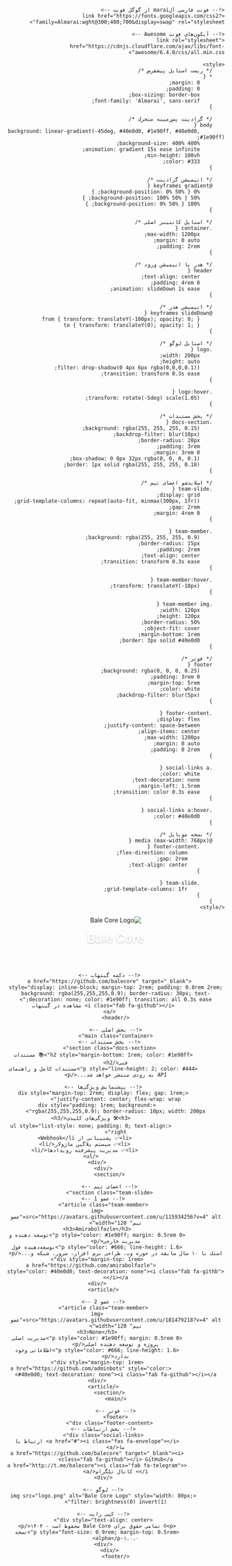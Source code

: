 <!DOCTYPE html>
<html lang="fa" dir="rtl">
<head>
    <meta charset="UTF-8">
    <meta name="viewport" content="width=device-width, initial-scale=1.0">
    <link rel="shortcut icon" href="logo.png">
    <title>Bale Core - کتابخانه ربات‌سازی پایتون برای پیام‌رسان بله</title>
    
    <!-- فونت فارسی آلmarai از گوگل فونت -->
    <link href="https://fonts.googleapis.com/css2?family=Almarai:wght@300;400;700&display=swap" rel="stylesheet">
    
    <!-- آیکون‌های فونت Awesome -->
    <link rel="stylesheet" href="https://cdnjs.cloudflare.com/ajax/libs/font-awesome/6.4.0/css/all.min.css">

    <style>
        /* ریست استایل پیشفرض */
        * {
            margin: 0;
            padding: 0;
            box-sizing: border-box;
            font-family: 'Almarai', sans-serif;
        }

        /* گرادینت پس‌زمینه متحرک */
        body {
            background: linear-gradient(-45deg, #40e0d0, #1e90ff, #40e0d0, #1e90ff);
            background-size: 400% 400%;
            animation: gradient 15s ease infinite;
            min-height: 100vh;
            color: #333;
        }

        /* انیمیشن گرادینت */
        @keyframes gradient {
            0% { background-position: 0% 50%; }
            50% { background-position: 100% 50%; }
            100% { background-position: 0% 50%; }
        }

        /* استایل کانتینر اصلی */
        .container {
            max-width: 1200px;
            margin: 0 auto;
            padding: 2rem;
        }

        /* هدر با انیمیشن ورود */
        header {
            text-align: center;
            padding: 4rem 0;
            animation: slideDown 1s ease;
        }

        /* انیمیشن هدر */
        @keyframes slideDown {
            from { transform: translateY(-100px); opacity: 0; }
            to { transform: translateY(0); opacity: 1; }
        }

        /* استایل لوگو */
        .logo {
            width: 200px;
            height: auto;
            filter: drop-shadow(0 4px 6px rgba(0,0,0,0.1));
            transition: transform 0.3s ease;
        }

        .logo:hover {
            transform: rotate(-5deg) scale(1.05);
        }

        /* بخش مستندات */
        .docs-section {
            background: rgba(255, 255, 255, 0.15);
            backdrop-filter: blur(10px);
            border-radius: 20px;
            padding: 3rem;
            margin: 3rem 0;
            box-shadow: 0 8px 32px rgba(0, 0, 0, 0.1);
            border: 1px solid rgba(255, 255, 255, 0.18);
        }

        /* اسلایدشو اعضای تیم */
        .team-slide {
            display: grid;
            grid-template-columns: repeat(auto-fit, minmax(300px, 1fr));
            gap: 2rem;
            margin: 4rem 0;
        }

        .team-member {
            background: rgba(255, 255, 255, 0.9);
            border-radius: 15px;
            padding: 2rem;
            text-align: center;
            transition: transform 0.3s ease;
        }

        .team-member:hover {
            transform: translateY(-10px);
        }

        .team-member img {
            width: 120px;
            height: 120px;
            border-radius: 50%;
            object-fit: cover;
            margin-bottom: 1rem;
            border: 3px solid #40e0d0;
        }

        /* فوتر */
        footer {
            background: rgba(0, 0, 0, 0.25);
            padding: 3rem 0;
            margin-top: 5rem;
            color: white;
            backdrop-filter: blur(5px);
        }

        .footer-content {
            display: flex;
            justify-content: space-between;
            align-items: center;
            max-width: 1200px;
            margin: 0 auto;
            padding: 0 2rem;
        }

        .social-links a {
            color: white;
            text-decoration: none;
            margin-left: 1.5rem;
            transition: color 0.3s ease;
        }

        .social-links a:hover {
            color: #40e0d0;
        }

        /* نسخه موبایل */
        @media (max-width: 768px) {
            .footer-content {
                flex-direction: column;
                gap: 2rem;
                text-align: center;
            }
            
            .team-slide {
                grid-template-columns: 1fr;
            }
        }
    </style>
</head>
<body>
    <!-- بخش هدر -->
    <header class="container">
        <img src="logo.png" alt="Bale Core Logo" class="logo">
        <h1 style="margin: 1rem 0; color: white; text-shadow: 0 2px 4px rgba(0,0,0,0.2)">Bale Core</h1>
        <p style="color: white; font-size: 1.2rem;">کتابخانه پیشرفته ربات‌سازی پایتون برای پیام‌رسان بله</p>
        
        <!-- دکمه گیتهاب -->
        <a href="https://github.com/balecore" target="_blank" style="display: inline-block; margin-top: 2rem; padding: 0.8rem 2rem; background: rgba(255,255,255,0.9); border-radius: 30px; text-decoration: none; color: #1e90ff; transition: all 0.3s ease;">
            <i class="fab fa-github"></i> مشاهده در گیتهاب
        </a>
    </header>

    <!-- بخش اصلی -->
    <main class="container">
        <!-- بخش مستندات -->
        <section class="docs-section">
            <h2 style="margin-bottom: 1rem; color: #1e90ff">📚 مستندات فنی</h2>
            <p style="line-height: 2; color: #444">مستندات کامل و راهنمای API به زودی منتشر خواهد شد...</p>
            
            <!-- پیشنمایش ویژگی‌ها -->
            <div style="margin-top: 2rem; display: flex; gap: 1rem; justify-content: center; flex-wrap: wrap">
                <div style="padding: 1rem; background: rgba(255,255,255,0.9); border-radius: 10px; width: 200px">
                    <h3>🛠️ ویژگی‌های کلیدی</h3>
                    <ul style="list-style: none; padding: 0; text-align: right">
                        <li>✅ پشتیبانی از Webhook</li>
                        <li>✅ سیستم پلاگین ماژولار</li>
                        <li>✅ مدیریت پیشرفته رویدادها</li>
                    </ul>
                </div>
            </div>
        </section>

        <!-- اعضای تیم -->
        <section class="team-slide">
            <!-- عضو 1 -->
            <article class="team-member">
                <img src="https://avatars.githubusercontent.com/u/115934256?v=4" alt="عضو تیم" width="120">
                <h3>Amirabolfazle</h3>
                <p style="color: #1e90ff; margin: 0.5rem 0">توسعه دهنده و مدیریت خارجی</p>
                <p style="color: #666; line-height: 1.6">توسعه‌دهنده فول استک با ۱۰ سال سابقه در حوزه وب، طراحی نرم افزار، سرور، شبکه و...</p>
                <div style="margin-top: 1rem">
                    <a href="https://github.com/amirabolfazle" style="color: #40e0d0; text-decoration: none"><i class="fab fa-githb"></i></a>
                </div>
            </article>

            <!-- عضو 2 -->
            <article class="team-member">
                <img src="https://avatars.githubusercontent.com/u/181479218?v=4" alt="عضو تیم" width="120">
                <h3>None</h3>
                <p style="color: #1e90ff; margin: 0.5rem 0">مدیریت اصلی پروژه و توسعه دهنده اصلی</p>
                <p style="color: #666; line-height: 1.6">اطلاعاتی وجود ندارد</p>
                <div style="margin-top: 1rem">
                    <a href="https://github.com/adminbots" style="color: #40e0d0; text-decoration: none"><i class="fab fa-github"></i></a>
                </div>
            </article>
        </section>
    </main>

    <!-- فوتر -->
    <footer>
        <div class="footer-content">
            <!-- بخش ارتباطات -->
            <div class="social-links">
                <a href="#"><i class="fas fa-envelope"></i> ارتباط با ما</a>
                <a href="https://github.com/balecore" target="_blank"><i class="fab fa-github"></i> GitHub</a>
                <a href="http://t.me/balecore"><i class="fab fa-telegram"></i> کانال تلگرام</a>
            </div>
            
            <!-- لوگو -->
            <img src="logo.png" alt="Bale Core Logo" style="width: 80px; filter: brightness(0) invert(1)">
            
            <!-- کپی رایت -->
            <div style="text-align: center">
                <p>© تمامی حقوق برای Bale Core محفوظ است - ۱۴۰۴</p>
                <p style="font-size: 0.9rem; margin-top: 0.5rem">نسخه ۱.۰.۰-alpha</p>
            </div>
        </div>
    </footer>
</body>
</html>
